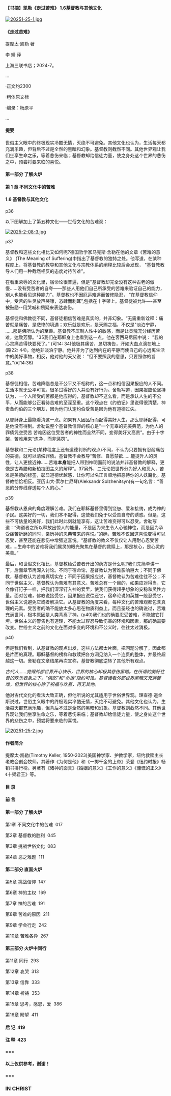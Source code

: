 
#### 【书摘】凯勒《走过苦难》 1.6基督教与其他文化

[![20251-25-1.jpg](https://i.postimg.cc/RFmdxNCX/20251-25-1.jpg)](https://postimg.cc/7CB0gP22)

#### 《走过苦难》


提摩太·凯勒 著  


李 婧 译


上海三联书店；2024-7。



...

·正文约2300

·粗体原文标

·编录：杨原平

...



#### 提要

世俗主义眼中的终极现实冷酷无情，灭绝不可避免。其他文化也认为，生活每天都充满乐趣，但背后不过是全然的黑暗和幻象。基督教则截然不同。其他世界观让我们坐享生命之乐，等着悲伤来临；基督教却给信徒力量，使之身处这个世界的悲伤之中，预尝将要来临的喜悦。

#### 第一部分 了解火炉



#### 第 1 章 不同文化中的苦难



#### 1.6 基督教与其他文化





p36



以下图解加上了第五种文化——世俗文化的苦难观：


[![2025-2-08-3.jpg](https://i.postimg.cc/7LxdyMGp/2025-2-08-3.jpg)](https://postimg.cc/ZWMV8NLc)





p37



基督教和这些文化相比又如何呢?德国哲学家马克斯·舍勒在他的文章《苦难的意义》 (The Meaning of Suffering)中指出了基督教的独特之处。他写道，在某种程度上，将基督教的教导和其他文化与宗教体系的阐释比较后会发现， "基督教教导人们用一种截然相反的态度对待苦难”。



在看重荣辱的文化里，宿命论很普遍，但是"基督教却完全没有这种古老的傲慢……没有受苦者的自夸——那些人用他们自己所承受的苦难来验证自己的能力，别人也能看见这种能力”。基督教也不因厄运难逃而苦修隐忍， “在基督教信仰中，受苦的生灵放声哭嚎，恣肆而刺耳”,包括在十字架上。基督徒被允许—-甚至被鼓励--用哭喊和质疑来表达哀伤。



基督徒和佛教徒不同，基督徒相信苦难是真实的，并非幻象。“无需重新诠释：痛苦就是痛苦，是悲惨的境遇；欢乐就是欢乐，是天赐之福，不仅是"淡泊宁静， ……那是佛所认为的至善。基督教不压制人性中的敏感，而是让灵魂充分经历苦难，达致芳醇。"35我们在耶稣身上也看到这一点。他在客西马尼园中说： "我的心灵痛苦得快要死了。” (可14: 34)他极其痛苦，恳切祷告，汗如大血点滴在地上(路22: 44)。他绝非淡泊宁静。他并非为了达到内在的平静而使自己的心远离生活中的美好事物，相反，他对他的天父说： "但不要照我的意思，只要照你的旨意。”(可14:36)



p38



基督徒相信，苦难降临总是不公平又不相称的，这一点和相信因果报应的人不同。生活本就无公平可言。很多过得好的人并没有好行为。舍勒写道，因果报应论坚持认为，一个人所受的苦都是他应得的，基督教却不这么看，而是承认人生的不公平，从而能够公正看待苦难的至深至重。这个观点在《约伯记》里说得很清楚，神责备约伯的三个朋友，因为他们认定约伯受苦是因为他有道德过失。



从耶稣身上最能看清这一点。如果有人因品行而配得美好人生，那么耶稣配得，可是他没有得到。舍勒说整个基督教信仰的核心是“一个无辜的完美典范，为他人的罪债凭空受苦 苦难因这位受苦者的神性而全然不同，变得美好又高贵”。由于十字架，苦难用来“炼净，而非惩罚”。



基督教和二元论(某种程度上还有道德判断的观点)不同，不认为只要拥有忍耐痛苦的美德，就可以清偿罪债。基督教不会教导“苦修、自愿禁欲……能提升人的灵性，让人更接近神……苦难**本身**能把人带到神明面前的说法并非基督教的解释，更像是古希腊和新柏拉图主义的解释”。37另外，二元论把世界分为好人和恶人，苦难是美德的标签，彰显道德优越感，让你可以名正言顺地把恶待你的人妖魔化。基督教恰恰相反。亚历山大·索尔仁尼琴(Aleksandr Solzhenitsyn)有一句名言：“善恶的分界线穿透每个人的心。”



p39



基督教从恩典的角度理解苦难。我们在耶稣基督里得到饶恕、爱和接纳，成为神的子民。这美好的一切，我们本不配得，这使我们免于以受苦自夸的诱惑。但是，这些不可估量的美好，我们此时此刻就能享有，这让苦难变得可以忍受。舍勒写道：“殉道者之所以释放出惊人的能量，不是因为来生令人心驰神往，而是因为承受痛苦折磨的同时，亲历神的恩典带来的喜悦。”的确，苦难不仅因这喜悦变得可以忍受，甚至还能在悲伤中增强这喜悦。“基督教的教义不仅仅让人用耐心忍受苦难……生命中的苦难将我们属灵的眼光聚焦在基督的救赎上，那是核心，是心灵的美善。”



最后，和世俗文化相比，基督教给受苦者开出的药方是什么呢?我们先简单讲一下，后面章节再深入讨论。不同于宿命论，基督教认为苦难影响巨大；不同于佛教，基督教认为苦难真切实在；不同于因果报应说，基督教认为苦难往往不公；不同于世俗主义，基督教认为苦难有其意义。苦难总有一个目的，如果应对得当，它会像钉钉子一样，把我们深深钉入神的爱里，使我们获得超乎想象的安稳和灵性力量。面对苦难，佛教说接受它，因果报应说偿还它，宿命论说如英雄一般忍受它，世俗主义说避免它或者解决它。从基督教的角度来看，每种文化的苦难观都包含真理的元素。受苦者的确不能放太多心思在物质利益上。而且圣经也的确说过，苦难充满世间，根本原因是人类背离了神。(p40)我们也的确要忍受苦难，不能被它打垮。世俗主义的警告也有道理，不能太过容忍导致伤害的环境和因素，那的确需要改变。世俗主义之前的文化在面对多变的环境和不公义时，往往太过消极。



p40



但是我们看到，从基督教的观点出发，这些方法都太片面，把问题分解了，因此都是片面的真理。耶稣基督的榜样和救赎把各方洞见纳入一个连贯的整体，并最终超越这一切。舍勒在文章结尾再次宣称，基督教彻底逆转了其他所有观点。



*古代人……觉得外部世界开心快乐，世界的核心却极其悲伤黑暗。在所谓的美好往昔的欢乐表象之下，“偶然”和“命运”隐约可见。基督徒看外部世界黑暗又充满苦难，但世界的核心除了祝福与欢喜，再无其他。*



他对古代文化的看法大致正确，但他所说的尤其适用于世俗世界观。理查德·道金斯说过，世俗主义眼中的终极现实冷酷无情，灭绝不可避免。其他文化也认为，生活每天都充满乐趣，但背后不过是全然的黑暗和幻象。基督教则截然不同。其他世界观让我们坐享生命之乐，等着悲伤来临；基督教却给信徒力量，使之身处这个世界的悲伤之中，预尝将要来临的喜悦。





[![20251-25-2.jpg](https://i.postimg.cc/BvHpzx3j/20251-25-2.jpg)](https://postimg.cc/676C24yK)


#### 作者简介



提摩太·凯勒(Timothy Keller, 1950-2023)美国神学家、护教学家，纽约救赎主长老教会创会牧师。其著作《为何是他》和《一掷千金的上帝》荣登《纽约时报》畅销书排行榜。另著有《诸神的面具》《婚姻的意义》《工作的意义》《慷慨的正义》《十架君王》等。





#### 目 录



#### 前 言



#### 第一部分 了解火炉



第1章 不同文化中的苦难  017





第2章 基督教的胜利  045





第3章 挑战世俗文化  083



第4章 恶之难题  111



#### 第二部分 直面火炉



第5章 挑战信仰  147



第6章 神的主权  169





第7章 神的苦难  191





第8章 苦难的原因  211





第9章 学会行走  242





第10章 苦难各异  267



#### 第三部分 火炉中同行



第11章 同行  293





第12章 哀哭  313





第13章 信靠  333





第14章 祈祷  353





第15章 思考，感恩，爱  386





第16章 盼望  411



#### 后 记  419





#### 注 释  423



===

#### 以上仅供参考，谢谢！

===


### IN CHRIST

